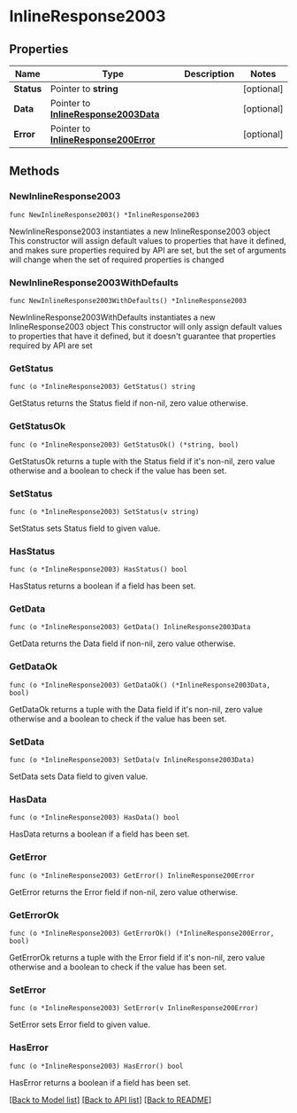 # InlineResponse2003

## Properties

Name | Type | Description | Notes
------------ | ------------- | ------------- | -------------
**Status** | Pointer to **string** |  | [optional] 
**Data** | Pointer to [**InlineResponse2003Data**](InlineResponse2003Data.md) |  | [optional] 
**Error** | Pointer to [**InlineResponse200Error**](InlineResponse200Error.md) |  | [optional] 

## Methods

### NewInlineResponse2003

`func NewInlineResponse2003() *InlineResponse2003`

NewInlineResponse2003 instantiates a new InlineResponse2003 object
This constructor will assign default values to properties that have it defined,
and makes sure properties required by API are set, but the set of arguments
will change when the set of required properties is changed

### NewInlineResponse2003WithDefaults

`func NewInlineResponse2003WithDefaults() *InlineResponse2003`

NewInlineResponse2003WithDefaults instantiates a new InlineResponse2003 object
This constructor will only assign default values to properties that have it defined,
but it doesn't guarantee that properties required by API are set

### GetStatus

`func (o *InlineResponse2003) GetStatus() string`

GetStatus returns the Status field if non-nil, zero value otherwise.

### GetStatusOk

`func (o *InlineResponse2003) GetStatusOk() (*string, bool)`

GetStatusOk returns a tuple with the Status field if it's non-nil, zero value otherwise
and a boolean to check if the value has been set.

### SetStatus

`func (o *InlineResponse2003) SetStatus(v string)`

SetStatus sets Status field to given value.

### HasStatus

`func (o *InlineResponse2003) HasStatus() bool`

HasStatus returns a boolean if a field has been set.

### GetData

`func (o *InlineResponse2003) GetData() InlineResponse2003Data`

GetData returns the Data field if non-nil, zero value otherwise.

### GetDataOk

`func (o *InlineResponse2003) GetDataOk() (*InlineResponse2003Data, bool)`

GetDataOk returns a tuple with the Data field if it's non-nil, zero value otherwise
and a boolean to check if the value has been set.

### SetData

`func (o *InlineResponse2003) SetData(v InlineResponse2003Data)`

SetData sets Data field to given value.

### HasData

`func (o *InlineResponse2003) HasData() bool`

HasData returns a boolean if a field has been set.

### GetError

`func (o *InlineResponse2003) GetError() InlineResponse200Error`

GetError returns the Error field if non-nil, zero value otherwise.

### GetErrorOk

`func (o *InlineResponse2003) GetErrorOk() (*InlineResponse200Error, bool)`

GetErrorOk returns a tuple with the Error field if it's non-nil, zero value otherwise
and a boolean to check if the value has been set.

### SetError

`func (o *InlineResponse2003) SetError(v InlineResponse200Error)`

SetError sets Error field to given value.

### HasError

`func (o *InlineResponse2003) HasError() bool`

HasError returns a boolean if a field has been set.


[[Back to Model list]](../README.md#documentation-for-models) [[Back to API list]](../README.md#documentation-for-api-endpoints) [[Back to README]](../README.md)


